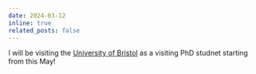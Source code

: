 ```yaml
---
date: 2024-03-12
inline: true
related_posts: false
---
```


I will be visiting the [University of Bristol](https://uob-mavi.github.io/people/) as a visiting PhD studnet starting from this May!
